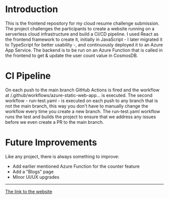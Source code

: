 # Introduction
This is the frontend repository for my cloud resume challenge submission. The project challenges the participants to create a website running on a serverless cloud infrastructure and build a CI/CD pipeline. I used React as the frontend framework to create it, initially in JavaScript - I later migrated it to TypeScript for better usability -, and continuously deployed it to an Azure App Service. The backend is to be run on an Azure Function that is called in the frontend to get & update the user count value in CosmosDB.

# CI Pipeline
On each push to the main branch GitHub Actions is fired and the workflow at /.github/workflows/azure-static-web-app... is executed. The second workflow - run-test.yaml - is executed on each push to any branch that is not the main branch, this way you don't have to manually change the workflow every time you create a new branch. The run-test.yaml workflow runs the test and builds the project to ensure that we address any issues before we even create a PR to the main branch.

# Future Improvements
Like any project, there is always something to improve:
* Add earlier mentioned Azure Function for the counter feature
* Add a "Blogs" page
* Minor UI/UX upgrades
***
[The link to the website](https://lvmolemi.com/)
